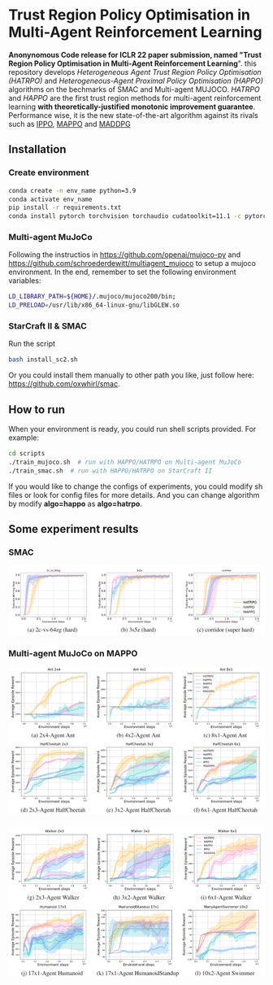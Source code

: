 # Trust Region Policy Optimisation in Multi-Agent Reinforcement Learning
**Anonynomous Code release for ICLR 22 paper submission, named "Trust Region Policy Optimisation in Multi-Agent Reinforcement Learning**". this repository develops *Heterogeneous Agent Trust Region Policy Optimisation (HATRPO)* and *Heterogeneous-Agent Proximal Policy Optimisation (HAPPO)* algorithms on the bechmarks of SMAC and Multi-agent MUJOCO. *HATRPO* and *HAPPO* are the first trust region methods for multi-agent reinforcement learning **with theoretically-justified monotonic improvement guarantee**. Performance wise, it is the new state-of-the-art algorithm against its rivals such as [IPPO](https://arxiv.org/abs/2011.09533), [MAPPO](https://arxiv.org/abs/2103.01955) and [MADDPG](https://arxiv.org/abs/1706.02275)

## Installation
### Create environment
``` Bash
conda create -n env_name python=3.9
conda activate env_name
pip install -r requirements.txt
conda install pytorch torchvision torchaudio cudatoolkit=11.1 -c pytorch -c nvidia
```

### Multi-agent MuJoCo
Following the instructios in https://github.com/openai/mujoco-py and https://github.com/schroederdewitt/multiagent_mujoco to setup a mujoco environment. In the end, remember to set the following environment variables:
``` Bash
LD_LIBRARY_PATH=${HOME}/.mujoco/mujoco200/bin;
LD_PRELOAD=/usr/lib/x86_64-linux-gnu/libGLEW.so
```
### StarCraft II & SMAC
Run the script
``` Bash
bash install_sc2.sh
```
Or you could install them manually to other path you like, just follow here: https://github.com/oxwhirl/smac.

## How to run
When your environment is ready, you could run shell scripts provided. For example:
``` Bash
cd scripts
./train_mujoco.sh  # run with HAPPO/HATRPO on Multi-agent MuJoCo
./train_smac.sh  # run with HAPPO/HATRPO on StarCraft II
```

If you would like to change the configs of experiments, you could modify sh files or look for config files for more details. And you can change algorithm by modify **algo=happo** as **algo=hatrpo**.



## Some experiment results

### SMAC 

<img src="plots/smac.png" width="800" >


### Multi-agent MuJoCo on MAPPO

<img src="plots/ma-mujoco_1.png" width="800" > 

### 
<img src="plots/ma-mujoco_2.png" width="800" >

